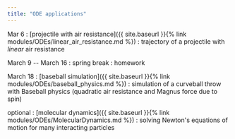 ```yaml
---
title: "ODE applications"
---
```


Mar 6
: [projectile with air resistance]({{ site.baseurl }}{% link modules/ODEs/linear_air_resistance.md %})
  : trajectory of a projectile with *linear* air resistance

March 9 -- March 16
: spring break 
  : homework

March 18
: [baseball simulation]({{ site.baseurl }}{% link modules/ODEs/baseball_physics.md %})
  : simulation of a curveball throw with Baseball physics (quadratic air resistance and Magnus force due to spin)

optional
: [molecular dynamics]({{ site.baseurl }}{% link modules/ODEs/MolecularDynamics.md %})
  : solving Newton's equations of motion for many interacting particles

